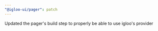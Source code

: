 ```yaml
---
"@igloo-ui/pager": patch
---
```


Updated the pager's build step to properly be able to use igloo's provider
